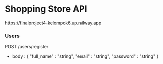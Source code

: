 # Shopping Store API
https://finalproject4-kelompok6.up.railway.app
### Users
POST /users/register
- body :
        {
          "full_name" : "string",
          "email" : "string",
          "password" : "string"
        }
